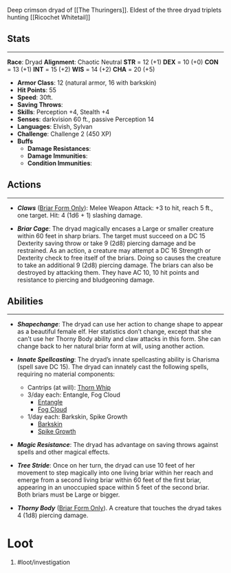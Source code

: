Deep crimson dryad of [[The Thuringers]].
Eldest of the three dryad triplets hunting [[Ricochet Whitetail]]

## Stats
---
**Race**: Dryad 
**Alignment**: Chaotic Neutral
	**STR** = 12 (+1)
	**DEX** = 10 (+0)
	**CON** = 13 (+1)
	**INT** = 15 (+2)
	**WIS** = 14 (+2)
	**CHA** = 20 (+5)
-   **Armor Class**: 12 (natural armor, 16 with barkskin)
-   **Hit Points**: 55
-   **Speed**: 30ft.
-   **Saving Throws**:
-   **Skills**: Perception +4, Stealth +4
-   **Senses**: darkvision 60 ft., passive Perception 14
-   **Languages**: Elvish, Sylvan
-   **Challenge**: Challenge 2 (450 XP)
-   **Buffs**
	-   **Damage Resistances**:
	-   **Damage Immunities**:
	-   **Condition Immunities**:

## Actions
---
- ***Claws*** (<u>Briar Form Only</u>): Melee Weapon Attack: +3 to hit, reach 5 ft., one target. Hit: 4 (1d6 + 1) slashing damage.  
  
- ***Briar Cage***: The dryad magically encases a Large or smaller creature within 60 feet in sharp briars. The target must succeed on a DC 15 Dexterity saving throw or take 9 (2d8)  piercing damage and be restrained. As an action, a creature may attempt a DC 16 Strength or Dexterity check to free itself of the briars. Doing so causes the creature to take an additional 9 (2d8) piercing damage. The briars can also be destroyed by attacking them. They have AC 10, 10 hit points and resistance to piercing and bludgeoning damage.

## Abilities
---
- ***Shapechange***: The dryad can use her action to change shape to appear as a beautiful female elf. Her statistics don’t change, except that she can’t use her Thorny Body ability and claw attacks in this form. She can change back to her natural briar form at will, using another action.

- ***Innate Spellcasting***: The dryad’s innate spellcasting ability is Charisma (spell save DC 15). The dryad can innately cast the following spells, requiring no material components:
	- Cantrips (at will): [Thorn Whip](http://dnd5e.wikidot.com/spell:thorn-whip)
	- 3/day each: Entangle, Fog Cloud
		- [Entangle](https://roll20.net/compendium/dnd5e/Spells:Entangle/#h-Entangle) 
		- [Fog Cloud](https://roll20.net/compendium/dnd5e/Fog%20Cloud#h-Fog%20Cloud)
	- 1/day each: Barkskin, Spike Growth
		- [Barkskin](https://roll20.net/compendium/dnd5e/Spells:Barkskin#content)
		- [Spike Growth](https://roll20.net/compendium/dnd5e/Spells:Spike%20Growth#content)

- ***Magic Resistance***: The dryad has advantage on saving throws against spells and other magical effects.

- ***Tree Stride***: Once on her turn, the dryad can use 10 feet of her movement to step magically into one living briar within her reach and emerge from a second living briar within 60 feet of the first briar, appearing in an unoccupied space within 5 feet of the second briar. Both briars must be Large or bigger.

- ***Thorny Body*** (<u>Briar Form Only</u>). A creature that touches the dryad takes 4 (1d8) piercing damage.

# Loot
1. #loot/investigation 
	